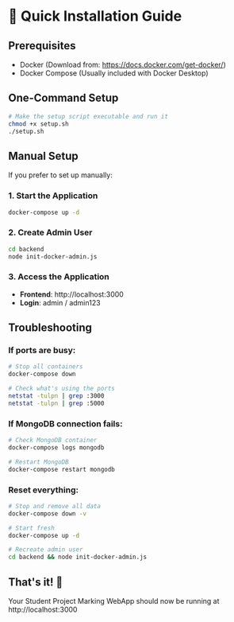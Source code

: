 # 🚀 Quick Installation Guide

## Prerequisites
- Docker (Download from: https://docs.docker.com/get-docker/)
- Docker Compose (Usually included with Docker Desktop)

## One-Command Setup

```bash
# Make the setup script executable and run it
chmod +x setup.sh
./setup.sh
```

## Manual Setup

If you prefer to set up manually:

### 1. Start the Application
```bash
docker-compose up -d
```

### 2. Create Admin User
```bash
cd backend
node init-docker-admin.js
```

### 3. Access the Application
- **Frontend**: http://localhost:3000
- **Login**: admin / admin123

## Troubleshooting

### If ports are busy:
```bash
# Stop all containers
docker-compose down

# Check what's using the ports
netstat -tulpn | grep :3000
netstat -tulpn | grep :5000
```

### If MongoDB connection fails:
```bash
# Check MongoDB container
docker-compose logs mongodb

# Restart MongoDB
docker-compose restart mongodb
```

### Reset everything:
```bash
# Stop and remove all data
docker-compose down -v

# Start fresh
docker-compose up -d

# Recreate admin user
cd backend && node init-docker-admin.js
```

## That's it! 🎉
Your Student Project Marking WebApp should now be running at http://localhost:3000